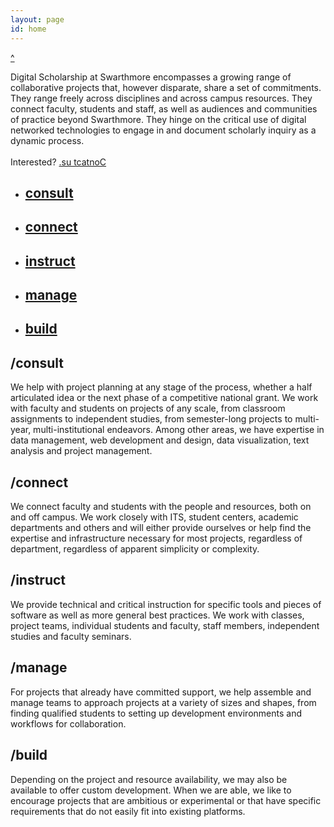 ```yaml
---
layout: page
id: home
---
```


<a href="" id="nav-arrow">^</a>

<div class="panel" id="definition">

<p>Digital Scholarship at Swarthmore encompasses a growing range of collaborative projects that, however disparate, share a set of commitments. They range freely across disciplines and across campus resources. They connect faculty, students and staff, as well as audiences and communities of practice beyond Swarthmore. They hinge on the critical use of digital networked technologies to engage in and document scholarly inquiry as a dynamic process.
<br/><br/>
Interested? <a class="email" href="mailto:digitalscholarship@swarthmore.edu">.su tcatnoC</a>
</p>

<ul id="services">
<li><a href="#consult">
        <h2>consult</h2>
    </a></li>
<li><a href="#connect">
        <h2>connect</h2>
    </a></li>
<li><a href="#instruct">
        <h2>instruct</h2>
    </a></li>
<li><a href="#manage">
        <h2>manage</h2>
    </a></li>
<li><a href="#build">
        <h2>build</h2>
    </a></li>
</ul>
</div>

<div class="panel" id="consult">

<h2>/consult</h2>

<p>We help with project planning at any stage of the process, whether a half articulated idea or the next phase of a competitive national grant. We work with faculty and students on projects of any scale, from classroom assignments to independent studies, from semester-long projects to multi-year, multi-institutional endeavors. Among other areas, we have expertise in data management, web development and design, data visualization, text analysis and project management.</p>

<!--     History 99 Final Project / END</p>
 -->
</div>

<div class="panel" id="connect">

<h2>/connect</h2>

<p>We connect faculty and students with the people and resources, both on and off campus. We work closely with ITS, student centers, academic departments and others and will either provide ourselves or help find the expertise and infrastructure necessary for most projects, regardless of department, regardless of apparent simplicity or complexity.
</p>    
<!--     Columbia University / University of Pennsylvania / Navajo Technical University / CLIR / TriColleges / The Library Company</p>
 -->
 </div>

<div class="panel" id="instruct">

<h2>/instruct</h2>

<p>We provide technical and critical instruction for specific tools and pieces of software as well as more general best practices. We work with classes, project teams, individual students and faculty, staff members, independent studies and faculty seminars.</p>
    
<!--     END / Feminist Media / BarrioEdPHL / Victorian Literature</p>
 --></div>

<div class="panel" id="manage">

<h2>/manage</h2>

<p>For projects that already have committed support, we help assemble and manage teams to approach projects at a variety of sizes and shapes, from finding qualified students to setting up development environments and workflows for collaboration.
</p>    
    <!-- Black Liberation 1969 Digital Archive / Navajo Verb Generator / END</p> -->
</div>

<div class="panel" id="build">

<h2>/build</h2>

<p>Depending on the project and resource availability, we may also be available to offer custom development. When we are able, we like to encourage projects that are ambitious or experimental or that have specific requirements that do not easily fit into existing platforms.
</p>
<!--     Black Liberation 1969 Digital Archive / Navajo Verb Generator / Visualizing Translations</p>
 --></div>